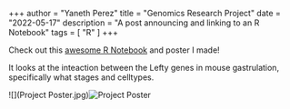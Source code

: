 +++
author = "Yaneth Perez"
title = "Genomics Research Project"
date = "2022-05-17"
description = "A post announcing and linking to an R Notebook"
tags = [
    "R"
]
+++

Check out this [awesome R Notebook](RNotebook_demo.nb.html) and poster I made! 

It looks at the inteaction between the Lefty genes in mouse gastrulation, specifically what stages and celltypes.

![](Project Poster.jpg)![Project Poster](https://user-images.githubusercontent.com/104724541/168899478-f69bebae-8362-4f42-851b-a4fb6f740bb4.jpg)



